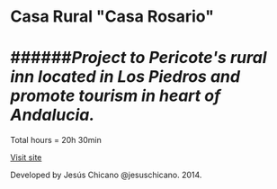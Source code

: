 # Casa Rural "Casa Rosario"

######*Project to Pericote's rural inn located in Los Piedros and promote tourism in heart of Andalucia.*
======

Total hours = 20h 30min

[Visit site](http://casaruralcasarosario.com)

Developed by Jesús Chicano @jesuschicano. 2014.
